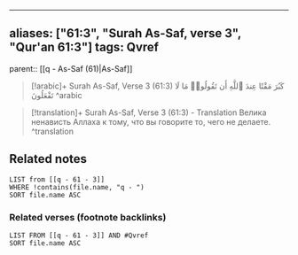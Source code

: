 
---
aliases: ["61:3", "Surah As-Saf, verse 3", "Qur'an 61:3"]
tags: Qvref
---

parent:: [[q - As-Saf (61)|As-Saf]]

> [!arabic]+ Surah As-Saf, Verse 3 (61:3)
> <span class="quran-arabic">كَبُرَ مَقْتًا عِندَ ٱللَّهِ أَن تَقُولُوا۟ مَا لَا تَفْعَلُونَ</span>
^arabic

> [!translation]+ Surah As-Saf, Verse 3 (61:3) - Translation
> Велика ненависть Аллаха к тому, что вы говорите то, чего не делаете.
^translation



## Related notes
```dataview
LIST from [[q - 61 - 3]]
WHERE !contains(file.name, "q - ")
SORT file.name ASC
```

### Related verses (footnote backlinks)
```dataview
LIST FROM [[q - 61 - 3]] AND #Qvref
SORT file.name ASC
```

